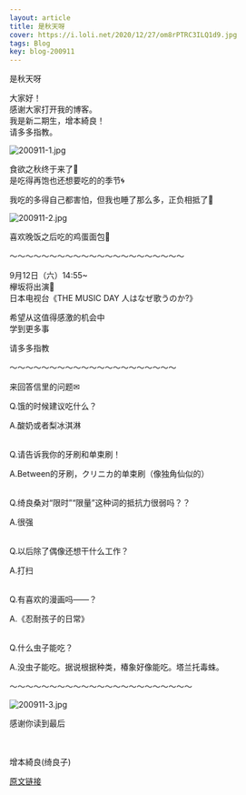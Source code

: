 ```yaml
---
layout: article
title: 是秋天呀
cover: https://i.loli.net/2020/12/27/om8rPTRC3ILQ1d9.jpg
tags: Blog
key: blog-200911
---
```

是秋天呀


大家好！<br/>
感谢大家打开我的博客。<br/>
我是新二期生，增本綺良！<br/>
请多多指教。


![200911-1.jpg](https://i.loli.net/2020/12/27/om8rPTRC3ILQ1d9.jpg)

食欲之秋终于来了🍁<br/>
是吃得再饱也还想要吃的的季节🌀
<!--more-->
我吃的多得自己都害怕，但我也睡了那么多，正负相抵了🍮

![200911-2.jpg](https://i.loli.net/2020/12/27/pJcWEBgfFovDRhT.jpg)

喜欢晚饭之后吃的鸡蛋面包🥚

〜〜〜〜〜〜〜〜〜〜〜〜〜〜〜〜〜〜〜〜〜〜

9月12日（六）14:55~<br/>
欅坂将出演🌳<br/>
日本电视台《THE MUSIC DAY 人はなぜ歌うのか?》

希望从这值得感激的机会中<br/>
学到更多事

请多多指教

〜〜〜〜〜〜〜〜〜〜〜〜〜〜〜〜〜〜〜〜〜

来回答信里的问题✉

Q.饿的时候建议吃什么？

A.酸奶或者梨冰淇淋
<br/><br/>

Q.请告诉我你的牙刷和单束刷！

A.Between的牙刷，クリニカ的单束刷（像独角仙似的）
<br/><br/>

Q.绮良桑对“限时”“限量”这种词的抵抗力很弱吗？？

A.很强
<br/><br/>

Q.以后除了偶像还想干什么工作？

A.打扫
<br/><br/>

Q.有喜欢的漫画吗——？

A.《忍耐孩子的日常》
<br/><br/>

Q.什么虫子能吃？

A.没虫子能吃。据说根据种类，椿象好像能吃。塔兰托毒蛛。

〜〜〜〜〜〜〜〜〜〜〜〜〜〜〜〜〜〜〜〜〜〜〜

![200911-3.jpg](https://i.loli.net/2020/12/27/vHwjoRtnkQD7zsS.jpg)

感谢你读到最后
<br/><br/><br/>

增本綺良(绮良子)

[原文链接](https://www.keyakizaka46.com/s/k46o/diary/detail/35562?cd=member)